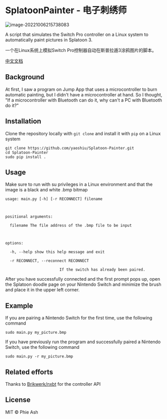 # SplatoonPainter - 电子刺绣师

![image-20221006215738083](https://s2.loli.net/2022/10/06/YVWb4lqAmzvex5U.png)

A script that simulates the Switch Pro controller on a Linux system to automatically paint pictures in Splatoon 3.

一个在Linux系统上模拟Switch Pro控制器自动在斯普拉遁3涂鸦图片的脚本。

[中文文档](https://github.com/yaoshiu/Splatoon-Painter/blob/master/README.zh-CN.md)

## Background

At first, I saw a program on Jump App that uses a microcontroller to burn automatic painting, but I didn't have a microcontroller at hand. So I thought, "If a microcontroller with Bluetooth can do it, why can't a PC with Bluetooth do it?"

## Installation

Clone the repository locally with `git clone` and install it with `pip` on a Linux system

````
git clone https://github.com/yaoshiu/Splatoon-Painter.git
cd Splatoon-Painter
sudo pip install .
````

## Usage

Make sure to run with su privileges in a Linux environment  and that the image is a black and white .bmp bitmap

```
usage: main.py [-h] [-r RECONNECT] filename



positional arguments:

  filename The file address of the .bmp file to be input



options:

  -h, --help show this help message and exit

  -r RECONNECT, --reconnect RECONNECT

                        If the switch has already been paired.
```

After you have successfully connected and the first prompt pops up, open the Splatoon doodle page on your Nintendo Switch and minimize the brush and place it in the upper left corner.

## Example

If you are pairing a Nintendo Switch for the first time, use the following command

```
sudo main.py my_picture.bmp
```

If you have previously run the program and successfully paired a Nintendo Switch, use the following command

```
sudo main.py -r my_picture.bmp
```

## Related efforts

Thanks to [Brikwerk/nxbt](https://github.com/Brikwerk/nxbt) for the controller API

## License

MIT © Phie Ash
